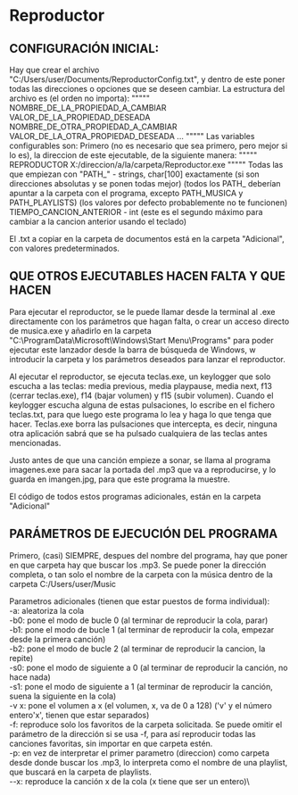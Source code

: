 # Reproductor
## CONFIGURACIÓN INICIAL:

Hay que crear el archivo "C:/Users/user/Documents/ReproductorConfig.txt", y dentro de este poner todas las direcciones o opciones
que se deseen cambiar. La estructura del archivo es (el orden no importa):
"""""
NOMBRE_DE_LA_PROPIEDAD_A_CAMBIAR
VALOR_DE_LA_PROPIEDAD_DESEADA
NOMBRE_DE_OTRA_PROPIEDAD_A_CAMBIAR
VALOR_DE_LA_OTRA_PROPIEDAD_DESEADA
...
"""""
Las variables configurables son:
    Primero (no es necesario que sea primero, pero mejor si lo es), la direccion de este ejecutable, de la siguiente manera:
        """""
        REPRODUCTOR
        X:/direccion/a/la/carpeta/Reproductor.exe
        """""
    Todas las que empiezan con "PATH_" - strings, char[100] exactamente (si son direcciones absolutas y se ponen todas mejor)
        (todos los PATH_ deberían apuntar a la carpeta con el programa, excepto PATH_MUSICA y PATH_PLAYLISTS) (los valores
            por defecto probablemente no te funcionen)
    TIEMPO_CANCION_ANTERIOR - int (este es el segundo máximo para cambiar a la cancion anterior usando el teclado)

El .txt a copiar en la carpeta de documentos está en la carpeta "Adicional", con valores predeterminados.


## QUE OTROS EJECUTABLES HACEN FALTA Y QUE HACEN

Para ejecutar el reproductor, se le puede llamar desde la terminal al .exe directamente con los parámetros que hagan falta,
o crear un acceso directo de musica.exe y añadirlo en la carpeta "C:\ProgramData\Microsoft\Windows\Start Menu\Programs" 
para poder ejecutar este lanzador desde la barra de búsqueda de Windows, w introducir la carpeta y los parámetros deseados para lanzar el reproductor.

Al ejecutar el reproductor, se ejecuta teclas.exe, un keylogger que solo escucha a las teclas: 
media previous, media playpause, media next, f13 (cerrar teclas.exe), f14 (bajar volumen) y f15 (subir volumen). Cuando el 
keylogger escucha alguna de estas pulsaciones, lo escribe en el fichero teclas.txt, para que luego este programa lo lea
y haga lo que tenga que hacer. Teclas.exe borra las pulsaciones que intercepta, es decir, ninguna otra aplicación sabrá
que se ha pulsado cualquiera de las teclas antes mencionadas.

Justo antes de que una canción empieze a sonar, se llama al programa imagenes.exe para sacar la portada del .mp3 que va 
a reproducirse, y lo guarda en imangen.jpg, para que este programa la muestre.

El código de todos estos programas adicionales, están en la carpeta "Adicional"


## PARÁMETROS DE EJECUCIÓN DEL PROGRAMA

Primero, (casi) SIEMPRE, despues del nombre del programa, hay que poner en que carpeta hay que buscar los .mp3. Se puede poner
    la dirección completa, o tan solo el nombre de la carpeta con la música dentro de la carpeta C:/Users/user/Music

Parametros adicionales (tienen que estar puestos de forma individual):\
    -a: aleatoriza la cola\
    -b0: pone el modo de bucle 0 (al terminar de reproducir la cola, parar)\
    -b1: pone el modo de bucle 1 (al terminar de reproducir la cola, empezar desde la primera canción)\
    -b2: pone el modo de bucle 2 (al terminar de reproducir la cancion, la repite)\
    -s0: pone el modo de siguiente a 0 (al terminar de reproducir la canción, no hace nada)\
    -s1: pone el modo de siguiente a 1 (al terminar de reproducir la canción, suena la siguiente en la cola)\
    -v x: pone el volumen a x (el volumen, x, va de 0 a 128) ('v' y el número entero'x', tienen que estar separados)\
    -f: reproduce solo los favoritos de la carpeta solicitada. Se puede omitir el parámetro de la dirección si se usa -f,
        para así reproducir todas las canciones favoritas, sin importar en que carpeta estén.\
    -p: en vez de interpretar el primer parametro (direccion) como carpeta desde donde buscar los .mp3, lo interpreta como
        el nombre de una playlist, que buscará en la carpeta de playlists.\
    --x: reproduce la canción x de la cola (x tiene que ser un entero)\
